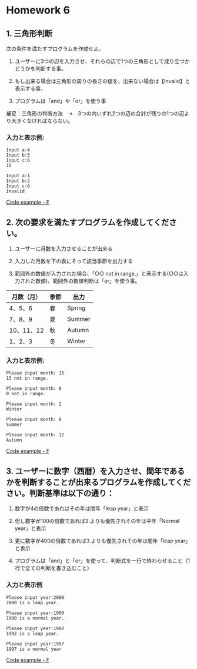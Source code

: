 # Homework 6

## 1. 三角形判断
次の条件を満たすプログラムを作成せよ。 

1. ユーザーに3つの辺を入力させ、それらの辺で1つの三角形として成り立つかどうかを判断する事。
     
2. もし出来る場合は三角形の周りの長さの値を、出来ない場合は【Invalid】と表示する事。
    
3. プログラムは「and」や「or」を使う事
    
補足：三角形の判断方法　→　3つの内いずれ2つの辺の合計が残りの1つの辺より大きくなければならない。 

### 入力と表示例:

```
Input a:4
Input b:5
Input c:6
15

Input a:1
Input b:2
Input c:6
Invalid
```

[Code example - F]()

## 2. 次の要求を満たすプログラムを作成してください。

1. ユーザーに月数を入力させることが出来る

2. 入力した月数を下の表にそって該当季節を出力する

3. 範囲外の数値が入力された場合、「○○ not in range.」と表示する(○○は入力された数値)、範囲外の数値判断は「or」を使う事。
  
| 月数（月） | 季節 | 出力 |
| -------- | -------- | -------- |
| 4、5、6 | 春 | Spring |
| 7、8、9 | 夏 | Summer |
| 10、11、12 | 秋 | Autumn |
| 1、2、3 | 冬 | Winter |
        

### 入力と表示例:

```
Please input month: 15
15 not in range.

Please input month: 0
0 not in range.

Please input month: 2
Winter

Please input month: 8
Summer

Please input month: 12
Autumn

```

[Code example - F]()

## 3. ユーザーに数字（西暦）を入力させ、閏年であるかを判断することが出来るプログラムを作成してください。判断基準は以下の通り：

1. 数字が4の倍数であればその年は閏年「leap year」と表示

2. 但し数字が100の倍数であれば2.よりも優先されその年は平年「Normal year」と表示

3. 更に数字が400の倍数であれば3.よりも優先されその年は閏年「leap year」と表示

4. プログラムは「and」と「or」を使って、判断式を一行で終わらせること（1行で全ての判断を書き込むこと）

### 入力と表示例

```
Please input year:2000
2000 is a leap year.

Please input year:1900
1900 is a normal year.

Please input year:1992
1992 is a leap year.

Please input year:1997
1997 is a normal year

```

[Code example - F]()